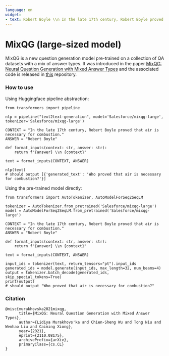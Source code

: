 ```yaml
---
language: en
widget:
- text: Robert Boyle \\n In the late 17th century, Robert Boyle proved that air is necessary for combustion.
---
```


# MixQG (large-sized model)

MixQG is a new question generation model pre-trained on a collection of QA datasets with a mix of answer types. It was introduced in the paper [MixQG: Neural Question Generation with Mixed Answer Types](https://arxiv.org/abs/2110.08175) and the associated code is released in [this](https://github.com/salesforce/QGen) repository.

### How to use
Using Huggingface pipeline abstraction:
```
from transformers import pipeline

nlp = pipeline("text2text-generation", model='Salesforce/mixqg-large', tokenizer='Salesforce/mixqg-large')
    
CONTEXT = "In the late 17th century, Robert Boyle proved that air is necessary for combustion."
ANSWER = "Robert Boyle"

def format_inputs(context: str, answer: str):
    return f"{answer} \\n {context}"
    
text = format_inputs(CONTEXT, ANSWER)

nlp(text)
# should output [{'generated_text': 'Who proved that air is necessary for combustion?'}]
```
Using the pre-trained model directly:
```
from transformers import AutoTokenizer, AutoModelForSeq2SeqLM

tokenizer = AutoTokenizer.from_pretrained('Salesforce/mixqg-large')
model = AutoModelForSeq2SeqLM.from_pretrained('Salesforce/mixqg-large')

CONTEXT = "In the late 17th century, Robert Boyle proved that air is necessary for combustion."
ANSWER = "Robert Boyle"

def format_inputs(context: str, answer: str):
    return f"{answer} \\n {context}"
    
text = format_inputs(CONTEXT, ANSWER)

input_ids = tokenizer(text, return_tensors="pt").input_ids
generated_ids = model.generate(input_ids, max_length=32, num_beams=4)
output = tokenizer.batch_decode(generated_ids, skip_special_tokens=True)
print(output)
# should output "Who proved that air is necessary for combustion?"
```

### Citation
```
@misc{murakhovska2021mixqg,
      title={MixQG: Neural Question Generation with Mixed Answer Types}, 
      author={Lidiya Murakhovs'ka and Chien-Sheng Wu and Tong Niu and Wenhao Liu and Caiming Xiong},
      year={2021},
      eprint={2110.08175},
      archivePrefix={arXiv},
      primaryClass={cs.CL}
}
```